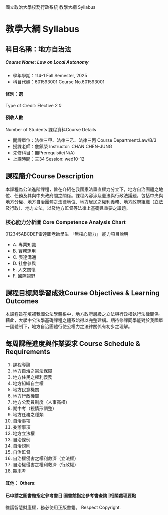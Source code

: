 國立政治大學校務行政系統 教學大綱 Syllabus
# 教學大綱 Syllabus
##  科目名稱：地方自治法
#####  Course Name: Law on Local Autonomy
  * 學年學期：114-1 Fall Semester, 2025 
  * 科目代碼：601593001 Course No.601593001
#### 修別：選
Type of Credit: Elective 
_2.0_
#### 預收人數
Number of Students
課程資料Course Details
  * 開課單位：法律三甲、法律三乙、法律三丙 Course Department:Law/B/3 
  * 授課老師：詹鎮榮 Instructor: CHAN CHEN-JUNG 
  * 先修科目：無Prerequisite(N/A)
  * 上課時間：三34 Session: wed10-12
##  課程簡介Course Description
本課程為公法進階課程，旨在介紹在我國憲法垂直權力分立下，地方自治團體之地位、任務及其與中央政府間之關係。課程內容涉及憲法與行政法議題，包括中央與地方分權、地方自治團體之法律地位、地方居民之權利義務、地方政府組織（立法及行政）、地方立法，以及地方監督等法律上基礎且重要之議題。
###  核心能力分析圖 Core Competence Analysis Chart
012345ABCDEF雷達圖老師學生
「無核心能力」 
能力項目說明
  * A. 專業知識
  * B. 實務運用
  * C. 表達溝通
  * D. 社會參與
  * E. 人文關懷
  * F. 國際視野
##  課程目標與學習成效Course Objectives & Learning Outcomes 
本課程旨在填補我國公法學體系中，地方政府層級之立法與行政權執行法律關係。藉此，大學中公法學基礎課程之體系始得以完整建構。期待修課同學能對於我國單一國體制下，地方自治團體行使公權力之法律關係有初步之理解。
##  每周課程進度與作業要求 Course Schedule & Requirements
1. 課程導論
2. 地方自治之憲法保障
3. 地方住民之權利義務
4. 地方組織自主權
5. 地方民意機關
6. 地方行政機關
7. 地方公務員制度（人事高權）
8. 期中考（視情形調整）
9. 地方任務之種類
10. 自治事項
11. 委辦事項
12. 地方立法權
13. 自治條例
14. 自治規則
15. 自治監督
16. 自治權侵害之權利救濟（立法權）
17. 自治權侵害之權利救濟（行政權）
18. 期末考
####  其他： Others:
####  已申請之圖書館指定參考書目  圖書館指定參考書查詢 |相關處理要點
維護智慧財產權，務必使用正版書籍。 Respect Copyright.